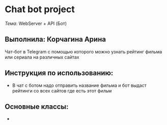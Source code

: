# Сhat bot project

*Тема*: WebServer + API (Бот)

Выполнила: Корчагина Арина
 ---
 Чат-бот в Telegram с помощью которого можно узнать рейтинг фильма или сериала на различных сайтах
 ## Инструкция по использованию:
- В чат с ботом надо отправить название фильма и бот выдаст рейтинги со всех сайтов где есть этот фильм
## Основные классы:
- 
 
